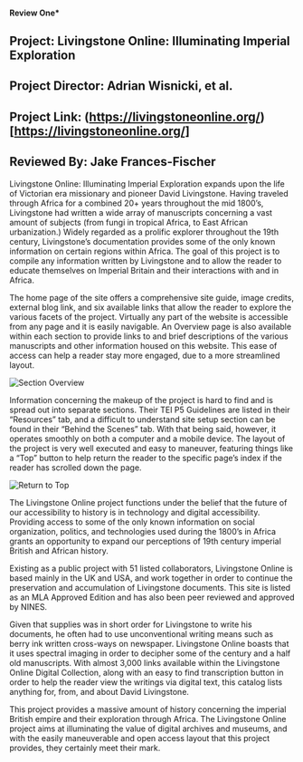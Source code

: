 #### Review One* 

## Project: Livingstone Online: Illuminating Imperial Exploration

## Project Director: Adrian Wisnicki, et al.

## Project Link: (https://livingstoneonline.org/)[https://livingstoneonline.org/]

## Reviewed By: Jake Frances-Fischer

Livingstone Online: Illuminating Imperial Exploration expands upon the life of Victorian era missionary and pioneer David Livingstone. Having traveled through Africa for a combined 20+ years throughout the mid 1800’s, Livingstone had written a wide array of manuscripts concerning a vast amount of subjects (from fungi in tropical Africa, to East African urbanization.) Widely regarded as a prolific explorer throughout the 19th century, Livingstone’s documentation provides some of the only known information on certain regions within Africa. The goal of this project is to compile any information written by Livingstone and to allow the reader to educate themselves on Imperial Britain and their interactions with and in Africa. 

The home page of the site offers a comprehensive site guide, image credits, external blog link, and six available links that allow the reader to explore the various facets of the project. Virtually any part of the website is accessible from any page and it is easily navigable. An Overview page is also available within each section to provide links to and brief descriptions of the various manuscripts and other information housed on this website. This ease of access can help a reader stay more engaged, due to a more streamlined layout.

![Section Overview](https://francesfischer.github.io/francesfischer/images/LOsectionguide.jpg)

Information concerning the makeup of the project is hard to find and is spread out into separate sections. Their TEI P5 Guidelines are listed in their “Resources” tab, and a difficult to understand site setup section can be found in their “Behind the Scenes” tab. With that being said,  however, it operates smoothly on both a computer and a mobile device. The layout of the project is very well executed and easy to maneuver, featuring things like a “Top” button to help return the reader to the specific page’s index if the reader has scrolled down the page.

![Return to Top](https://francesfischer.github.io/francesfischer/images/LOreturntotop.jpg)

The Livingstone Online project functions under the belief that the future of our accessibility to history is in technology and digital accessibility. Providing access to some of the only known information on social organization, politics, and technologies used during the 1800’s in Africa grants an opportunity to expand our perceptions of 19th century imperial British and African history.

Existing as a public project with 51 listed collaborators, Livingstone Online is based mainly in the UK and USA, and work together in order to continue the preservation and accumulation of Livingstone documents. This site is listed as an MLA Approved Edition and has also been peer reviewed and approved by NINES. 

Given that supplies was in short order for Livingstone to write his documents, he often had to use unconventional writing means such as berry ink written cross-ways on newspaper. Livingstone Online boasts that it uses spectral imaging in order to decipher some of the century and a half old manuscripts. With almost 3,000 links available within the Livingstone Online Digital Collection, along with an easy to find transcription button in order to help the reader view the writings via digital text, this catalog lists anything for, from, and about David  Livingstone.  

This project provides a massive amount of history concerning the imperial British empire and their exploration through Africa. The Livingstone Online project aims at illuminating the value of digital archives and museums, and with the easily maneuverable and open access layout that this project provides, they certainly meet their mark.  
